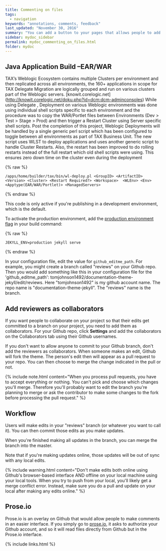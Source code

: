 ```yaml
---
title: Commenting on files
tags:
  - navigation
keywords: "annotations, comments, feedback"
last_updated: "November 30, 2016"
summary: "You can add a button to your pages that allows people to add comments."
sidebar: mydoc_sidebar
permalink: mydoc_commenting_on_files.html
folder: mydoc
---
```


## Java Application Build –EAR/WAR

TAX’s Weblogic Ecosystem contains multiple Clusters per environment and then replicated across all environments, the 160+ applications in scope for TAX Delegate Migration are logically grouped and run on various clusters part of the Weblogic servers.
[knowit.corelogic.net] (http://knowit.corelogic.net/doku.php?id=dcm:dcm-adminconsoles)
While using Delegate , Deployment on various Weblogic environments was done using individual shell scripts specific to each environment and the procedure was to copy the WAR/Portlet files between Environments (Dev > Test > Stage > Prod) and then trigger a Restart Cluster using Server specific shell scripts.
Post the completion of this project, Weblogic Deployments will be handled by a single generic perl script which has been configured to toggle between all environments as part of TAX Business Unit. The new script uses WLST to deploy applications and uses another generic script to handle Cluster Restarts. Also, the restart has been improved to do rolling restarts instead of the full restart which old shell scripts were using. This ensures zero down time on the cluster even during the deployment



{% raw %}
```
/apps/home/builder/tax/bin/wl-deploy.pl <GroupID> <ArtifactID> <Version> <Cluster> <Restart Required?> <Workspace>  <WLEnv> <Env> <Apptype(EAR/WAR/Portlet)> <ManagedServers>  

```
{% endraw %}

This code is only active if you're publishing in a development environment, which is the default.

To activate the production environment, add the [production environment flag](http://jekyllrb.com/docs/configuration/) in your build command:

{% raw %}
```
JEKYLL_ENV=production jekyll serve
```
{% endraw %}

In your configuration file, edit the value for `github_editme_path`. For example, you might create a branch called "reviews" on your Github repo. Then you would add something like this in your configuration file for the 'github_editme_path': tomjohnson1492/documentation-theme-jekyll/edit/reviews. Here "tomjohnson1492" is my github account name. The repo name is "documentation-theme-jekyll". The "reviews" name is the branch.


## Add reviewers as collaborators

If you want people to collaborate on your project so that their edits get committed to a branch on your project, you need to add them as collaborators. For your Github repo, click **Settings** and add the collaborators on the Collaborators tab using their Github usernames.

If you don't want to allow anyone to commit to your Github branch, don't add the reviewers as collaborators. When someone makes an edit, Github will fork the theme. The person's edit then will appear as a pull request to your repo. You can then choose to merge the change indicated in the pull or not.

{% include note.html content="When you process pull requests, you have to accept everything or nothing. You can't pick and choose which changes you'll merge. Therefore you'll probably want to edit the branch you're planning to merge or ask the contributor to make some changes to the fork before processing the pull request." %}


## Workflow

Users will make edits in your "reviews" branch (or whatever you want to call it). You can then commit those edits as you make updates.

When you're finished making all updates in the branch, you can merge the branch into the master.

Note that if you're making updates online, those updates will be out of sync with any local edits.

{% include warning.html content="Don't make edits both online using Github's browser-based interface AND offline on your local machine using your local tools. When you try to push from your local, you'll likely get a merge conflict error. Instead, make sure you do a pull and update on your local after making any edits online." %}

## Prose.io

 Prose.io is an overlay on Github that would allow people to make comments in an easier interface. If you simply go to [prose.io](http://prose.io), it asks to authorize your Github account, and so it will read files directly from Github but in the Prose.io interface.

 {% include links.html %}
